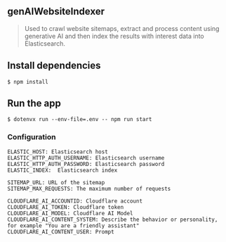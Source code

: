## genAIWebsiteIndexer

> Used to crawl website sitemaps, extract and process content using generative AI and then index the results with interest data into Elasticsearch.

## Install dependencies

```
$ npm install
```

## Run the app

```
$ dotenvx run --env-file=.env -- npm run start
```

### Configuration

```
ELASTIC_HOST: Elasticsearch host
ELASTIC_HTTP_AUTH_USERNAME: Elasticsearch username
ELASTIC_HTTP_AUTH_PASSWORD: Elasticsearch password
ELASTIC_INDEX:  Elasticsearch index

SITEMAP_URL: URL of the sitemap
SITEMAP_MAX_REQUESTS: The maximum number of requests

CLOUDFLARE_AI_ACCOUNTID: Cloudflare account
CLOUDFLARE_AI_TOKEN: Cloudflare token
CLOUDFLARE_AI_MODEL: Cloudflare AI Model
CLOUDFLARE_AI_CONTENT_SYSTEM: Describe the behavior or personality, for example "You are a friendly assistant"
CLOUDFLARE_AI_CONTENT_USER: Prompt
```


